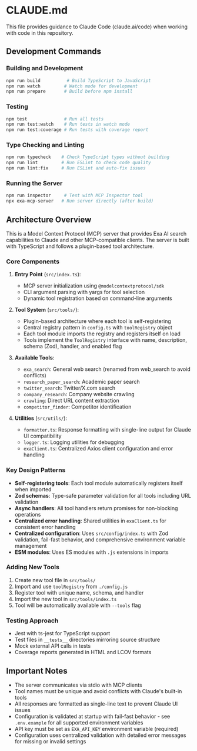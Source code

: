 # CLAUDE.md

This file provides guidance to Claude Code (claude.ai/code) when working with code in this repository.

## Development Commands

### Building and Development
```bash
npm run build          # Build TypeScript to JavaScript
npm run watch         # Watch mode for development
npm run prepare       # Build before npm install
```

### Testing
```bash
npm test              # Run all tests
npm run test:watch    # Run tests in watch mode
npm run test:coverage # Run tests with coverage report
```

### Type Checking and Linting
```bash
npm run typecheck    # Check TypeScript types without building
npm run lint         # Run ESLint to check code quality
npm run lint:fix     # Run ESLint and auto-fix issues
```

### Running the Server
```bash
npm run inspector     # Test with MCP Inspector tool
npx exa-mcp-server   # Run server directly (after build)
```

## Architecture Overview

This is a Model Context Protocol (MCP) server that provides Exa AI search capabilities to Claude and other MCP-compatible clients. The server is built with TypeScript and follows a plugin-based tool architecture.

### Core Components

1. **Entry Point** (`src/index.ts`): 
   - MCP server initialization using `@modelcontextprotocol/sdk`
   - CLI argument parsing with yargs for tool selection
   - Dynamic tool registration based on command-line arguments

2. **Tool System** (`src/tools/`):
   - Plugin-based architecture where each tool is self-registering
   - Central registry pattern in `config.ts` with `toolRegistry` object
   - Each tool module imports the registry and registers itself on load
   - Tools implement the `ToolRegistry` interface with name, description, schema (Zod), handler, and enabled flag

3. **Available Tools**:
   - `exa_search`: General web search (renamed from web_search to avoid conflicts)
   - `research_paper_search`: Academic paper search
   - `twitter_search`: Twitter/X.com search
   - `company_research`: Company website crawling
   - `crawling`: Direct URL content extraction
   - `competitor_finder`: Competitor identification

4. **Utilities** (`src/utils/`):
   - `formatter.ts`: Response formatting with single-line output for Claude UI compatibility
   - `logger.ts`: Logging utilities for debugging
   - `exaClient.ts`: Centralized Axios client configuration and error handling

### Key Design Patterns

- **Self-registering tools**: Each tool module automatically registers itself when imported
- **Zod schemas**: Type-safe parameter validation for all tools including URL validation
- **Async handlers**: All tool handlers return promises for non-blocking operations
- **Centralized error handling**: Shared utilities in `exaClient.ts` for consistent error handling
- **Centralized configuration**: Uses `src/config/index.ts` with Zod validation, fail-fast behavior, and comprehensive environment variable management
- **ESM modules**: Uses ES modules with `.js` extensions in imports

### Adding New Tools

1. Create new tool file in `src/tools/`
2. Import and use `toolRegistry` from `./config.js`
3. Register tool with unique name, schema, and handler
4. Import the new tool in `src/tools/index.ts`
5. Tool will be automatically available with `--tools` flag

### Testing Approach

- Jest with ts-jest for TypeScript support
- Test files in `__tests__` directories mirroring source structure
- Mock external API calls in tests
- Coverage reports generated in HTML and LCOV formats

## Important Notes

- The server communicates via stdio with MCP clients
- Tool names must be unique and avoid conflicts with Claude's built-in tools
- All responses are formatted as single-line text to prevent Claude UI issues
- Configuration is validated at startup with fail-fast behavior - see `.env.example` for all supported environment variables
- API key must be set as `EXA_API_KEY` environment variable (required)
- Configuration uses centralized validation with detailed error messages for missing or invalid settings